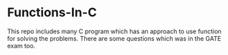 # Functions-In-C
This repo includes many C program which has an approach to use function for solving the problems. There are some questions which was in the GATE exam too.

